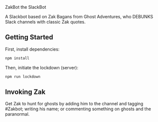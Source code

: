 ZakBot the SlackBot

A Slackbot based on Zak Bagans from Ghost Adventures, who DEBUNKS Slack channels with classic Zak quotes.

## Getting Started

First, install dependencies:

```bash
npm install
```

Then, initiate the lockdown (server):

```bash
npm run lockdown
```

## Invoking Zak

Get Zak to hunt for ghosts by adding him to the channel and tagging #Zakbot; writing his name; or commenting something on ghosts and the paranormal.
